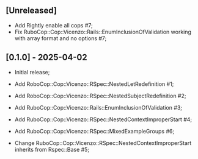 ## [Unreleased]

- Add Rightly enable all cops #7;
- Fix RuboCop::Cop::Vicenzo::Rails::EnumInclusionOfValidation working with array format and no options #7;

## [0.1.0] - 2025-04-02

- Initial release;
- Add RoboCop::Cop::Vicenzo::RSpec::NestedLetRedefinition #1;
- Add RoboCop::Cop::Vicenzo::RSpec::NestedSubjectRedefinition #2;
- Add RuboCop::Cop::Vicenzo::Rails::EnumInclusionOfValidation #3;
- Add RuboCop::Cop::Vicenzo::RSpec::NestedContextImproperStart #4;
- Add RuboCop::Cop::Vicenzo::RSpec::MixedExampleGroups #6;

- Change RuboCop::Cop::Vicenzo::RSpec::NestedContextImproperStart inherits from Rspec::Base #5;
